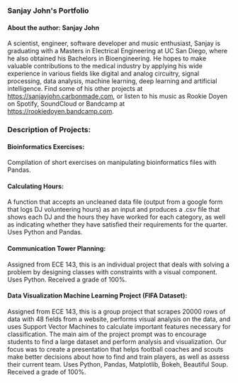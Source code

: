 ### Sanjay John's Portfolio

#### About the author: Sanjay John
A scientist, engineer, software developer and music enthusiast, Sanjay is graduating with a Masters in Electrical Engineering at UC San Diego, where he also obtained his Bachelors in Bioengineering. He hopes to make valuable contributions to the medical industry by applying his wide experience in various fields like digital and analog circuitry, signal processing, data analysis, machine learning, deep learning and artificial intelligence. Find some of his other projects at https://sanjayjohn.carbonmade.com, or listen to his music as Rookie Doyen on Spotify, SoundCloud or Bandcamp at https://rookiedoyen.bandcamp.com.

### Description of Projects:

#### Bioinformatics Exercises:
Compilation of short exercises on manipulating bioinformatics files with Pandas.

#### Calculating Hours:
A function that accepts an uncleaned data file (output from a google form that logs DJ volunteering hours) as an input and produces a .csv file that shows each DJ and the hours they have worked for each category, as well as indicating whether they have satisfied their requirements for the quarter. Uses Python and Pandas.

#### Communication Tower Planning:
Assigned from ECE 143, this is an individual project that deals with solving a problem by designing classes with constraints with a visual component. Uses Python. Received a grade of 100%.

#### Data Visualization Machine Learning Project (FIFA Dataset):
Assigned from ECE 143, this is a group project that scrapes 20000 rows of data with 48 fields from a website, performs visual analysis on the data, and uses Support Vector Machines to calculate important features necessary for classification. The main aim of the project prompt was to encourage students to find a large dataset and perform analysis and visualization. Our focus was to create a presentation that helps football coaches and scouts make better decisions about how to find and train players, as well as assess their current team. Uses Python, Pandas, Matplotlib, Bokeh, Beautiful Soup. Received a grade of 100%.
